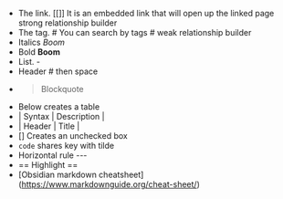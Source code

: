 - The link. [[]] It is an embedded link that will open up the linked page strong relationship builder
- The tag.  # You can search by tags # weak relationship builder
- Italics *Boom*
- Bold **Boom**
- List. - 
- Header # then space
-  > Blockquote
-  Below creates a table
-  | Syntax | Description |
-  | Header | Title | 
-  [] Creates an unchecked box
-  `code` shares key with tilde
-  Horizontal rule ---
-  == Highlight == 
-  [Obsidian markdown cheatsheet] (https://www.markdownguide.org/cheat-sheet/)